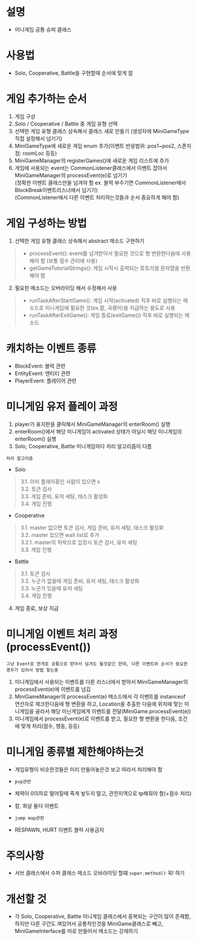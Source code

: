 # 설명
- 미니게임 공통 슈퍼 클래스

# 사용법
- Solo, Cooperative, Battle을 구현할때 순서에 맞게 잘 

# 게임 추가하는 순서
1. 게임 구상
2. Solo / Cooperative / Battle 중 게임 유형 선택
3. 선택한 게임 유형 클래스 상속해서 클래스 새로 만들기 (생성자에 MiniGameType 직접 설정해서 넘기기)
4. MiniGameType에 새로운 게임 enum 추가(이벤트 반응범위: pos1~pos2, 스폰지점: roomLoc 등등)
6. MiniGameManager의 registerGames()에 새로운 게임 리스트에 추가
7. 게임에 사용되는 event는 CommonListener클래스에서 이벤트 잡아서 MiniGameManager의 processEvent(e)로 넘기기  
(정확한 이벤트 클래스만을 넘겨야 함 ex. 블럭 부수기면 CommonListener에서 BlockBreak이벤트리스너에서 넘기기)  
(CommonListener에서 다른 이벤트 처리하는것들과 순서 중요하게 해야 함)  


# 게임 구성하는 방법
1. 선택한 게임 유형 클래스 상속해서 abstract 메소드 구현하기
> - processEvent(): event를 넘겨받아서 필요한 것으로 형 변환한다음에 사용해야 함 (보통 점수 관리에 사용)
> - getGameTutorialStrings(): 게임 시작시 출력되는 튜토리얼 문자열을 반환해야 함
2. 필요한 메소드는 오버라이딩 해서 수정해서 사용
> - runTaskAfterStartGame(): 게임 시작(activated) 직후 바로 실행되는 메소드로 미니게임에 필요한 것(ex.칼, 곡괭이)을 지급하는 용도로 사용  
> - runTaskAfterExitGame(): 게임 종료(exitGame()) 직후 바로 실행되는 메소드


# 캐치하는 이벤트 종류
- BlockEvent: 블럭 관련
- EntityEvent: 엔티티 관련
- PlayerEvent: 플레이어 관련

# 미니게임 유저 플레이 과정
1. player가 표지판을 클릭해서 MiniGameManager의 enterRoom() 실행
2. enterRoom()에서 해당 미니게임이 activated 상태가 아닐시 해당 미니게임의 enterRoom() 실행
3. Solo, Cooperative, Battle 미니게임마다 처리 알고리즘이 다름

`처리 알고리즘`
- Solo
> 3.1. 이미 플레이중인 사람이 있으면 x  
> 3.2. 토큰 검사  
> 3.3. 게임 준비, 유저 세팅, 태스크 활성화  
> 3.4. 게임 진행  
- Cooperative
> 3.1. master 없으면 토큰 검사, 게임 준비, 유저 세팅, 태스크 활성화  
> 3.2. master 있으면 wait list로 추가    
> 3.2.1. master의 허락으로 입장시 토큰 검사, 유저 세팅  
> 3.3. 게임 진행  
- Battle
> 3.1. 토큰 검사  
> 3.2. 누군가 없을때 게임 준비, 유저 세팅, 태스크 활성화  
> 3.3. 누군가 있을때 유저 세팅  
> 3.4. 게임 진행  

4. 게임 종료, 보상 지급

# 미니게임 이벤트 처리 과정 (processEvent())
`그냥 Event로 한개로 공통으로 받아서 넘겨도 될것같긴 한데, 다른 이벤트와 순서가 중요한 경우가 있어서 방법 찾는중`
1. 미니게임에서 사용되는 이벤트를 다른 리스너에서 받아서 MiniGameManager의 processEvent(e)에 이벤트를 넘김
2. MiniGameManager의 processEvent(e) 메소드에서 각 이벤트를 instanceof 연산자로 체크한다음에 형 변환을 하고, Location을 추출한 다음에
위치에 맞는 미니게임을 골라서 해당 미닌게임에게 이벤트를 전달(MiniGame.processEvent(e))
3. 미니게임에서 processEvent(e)로 이벤트를 받고, 필요한 형 변환을 한다음, 조건에 맞게 처리(점수, 행동, 등등)

# 미니게임 종류별 제한해야하는것
- 게임유형이 비슷한것들은 미리 만들어놓은것 보고 따라서 처리해야 함  
- `pvp관련`
- 체력이 0이하로 떨어질때 죽게 놯두지 말고, 관전지역으로 tp해줘야 함(+점수 처리)
- 칼, 화살 둘다 이벤트 

- `jump map관련`
- RESPAWN, HURT 이벤트 블럭 사용금지

# 주의사항
- 서브 클래스에서 수퍼 클래스 메소드 오바라이딩 할떄 `super.method()` 꼭! 하기

# 개선할 것
- 각 Solo, Cooperative, Battle 미니게임 클래스에서 중복되는 구간이 많이 존재함, 하지만 다른 구간도 껴있어서 공통적인것을
MiniGame클래스로 빼고, MiniGameInterface를 따로 만들어서 메소드는 강제하기
